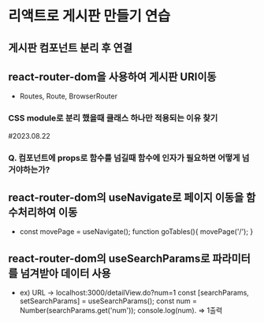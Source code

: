 # 리액트로 게시판 만들기 연습

## 게시판 컴포넌트 분리 후 연결

## react-router-dom을 사용하여 게시판 URl이동
 - Routes, Route, BrowserRouter

### CSS module로 분리 했을때 클래스 하나만 적용되는 이유 찾기

#2023.08.22
### Q. 컴포넌트에 props로 함수를 넘길때 함수에 인자가 필요하면 어떻게 넘거야하는가?

## react-router-dom의 useNavigate로 페이지 이동을 함수처리하여 이동
- const movePage = useNavigate();
    function goTables(){
        movePage('/');
    }
## react-router-dom의 useSearchParams로 파라미터를 넘겨받아 데이터 사용
-   ex) URL -> localhost:3000/detailView.do?num=1
    const [searchParams, setSearchParams] = useSearchParams();
    const num = Number(searchParams.get('num'));
    console.log(num).  => 1출력